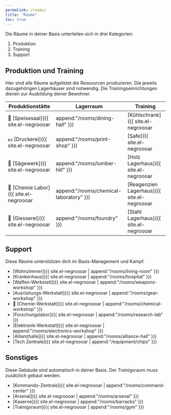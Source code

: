 ```yaml
---
permalink: /rooms/
title: "Räume"
toc: true
---
```


Die Räume in deiner Basis unterteilen sich in drei Kategorien:

1. Produktion
2. Training
3. Support

## Produktion und Training

Hier sind alle Räume aufgelistet die Ressourcen produzieren. Die jeweils dazugehörigen Lagerhäuser sind notwendig. Die Trainingseinrichtungen dienen zur Ausbildung deiner Bewohner.

| Produktionstätte         | Lagerraum              | Training                |
| ------------------------ | ---------------------- | ----------------------- |
| :hamburger: [Speisesaal]({{ site.el-negroooar | append:"/rooms/dining-hall" }}) | [Kühlschrank]({{ site.el-negroooar | append:"/rooms/refrigerator" }})          | [Küche]({{ site.el-negroooar | append:"/rooms/kitchen" }}) |
| :dollar: [Druckerei]({{ site.el-negroooar | append:"/rooms/print-shop" }})  | [Safe]({{ site.el-negroooar | append:"/rooms/vault" }}) | [Buchhaltungsbüro]({{ site.el-negroooar | append:"/rooms/accounting-office" }}) |
| :door: [Sägewerk]({{ site.el-negroooar | append:"/rooms/lumber-hill" }})    | [Holz Lagerhaus]({{ site.el-negroooar | append:"/rooms/wood-warehouse" }}) | [Tischerwerkstatt]({{ site.el-negroooar | append:"/rooms/carpentry-workshop" }}) |
| :pill: [Chemie Labor]({{ site.el-negroooar | append:"/rooms/chemical-laboratory" }})    | [Reagenzien Lagerhaus]({{ site.el-negroooar | append:"/rooms/reagent-warehouse" }}) | [Experimentelles Labor]({{ site.el-negroooar | append:"/rooms/forge" }}) |
| :wrench: [Giesserei]({{ site.el-negroooar | append:"/rooms/foundry" }})     | [Stahl Lagerhaus]({{ site.el-negroooar | append:"/rooms/steel-warehouse" }})      | [Schmiede]({{ site.el-negroooar | append:"/rooms/experimental-lab" }}) |

## Support

Diese Räume unterstützen dich im Basis-Management und Kampf.

* [Wohnzimmer]({{ site.el-negroooar | append:"/rooms/living-room" }})
* [Krankenhaus]({{ site.el-negroooar | append:"/rooms/hospital" }})
* [Waffen-Werkstatt]({{ site.el-negroooar | append:"/rooms/weapons-workshop" }})
* [Ausrüstungs-Werkstatt]({{ site.el-negroooar | append:"/rooms/gear-workshop" }})
* :syringe: [Chemie-Werkstatt]({{ site.el-negroooar | append:"/rooms/chemical-workshop" }})
* [Forschungslabor]({{ site.el-negroooar | append:"/rooms/research-lab" }})
* [Elektronik-Werkstatt]({{ site.el-negroooar | append:"/rooms/electronics-workshop" }})
* [Allianzhalle]({{ site.el-negroooar | append:"/rooms/alliance-hall" }})
* [Tech Zentrale]({{ site.el-negroooar | append:"/equipment/chips" }})

## Sonstiges

Diese Gebäude sind automatisch in deiner Basis. Der Trainigsraum muss zusätzlich gebaut werden.

* [Kommando-Zentrale]({{ site.el-negroooar | append:"/rooms/command-center" }})
* [Arsenal]({{ site.el-negroooar | append:"/rooms/arsenal" }})
* [Kaserne]({{ site.el-negroooar | append:"/rooms/barracks" }})
* [Trainigsraum]({{ site.el-negroooar | append:"/rooms/gym" }})
